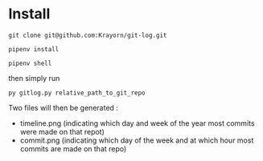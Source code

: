 # Install

`git clone git@github.com:Krayorn/git-log.git`

```
pipenv install

pipenv shell
```
then simply run

`py gitlog.py relative_path_to_git_repo`

Two files will then be generated :
- timeline.png (indicating which day and week of the year most commits were made on that repot)
- commit.png (indicating which day of the week and at which hour most commits are made on that repo)
